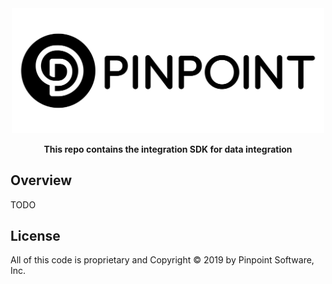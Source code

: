 <div align="center">
	<img width="500" src=".github/logo.svg" alt="pinpt-logo">
</div>

<p align="center" color="#6a737d">
	<strong>This repo contains the integration SDK for data integration</strong>
</p>

<div align="center">

</div>

## Overview

TODO

## License

All of this code is proprietary and Copyright &copy; 2019 by Pinpoint Software, Inc.
